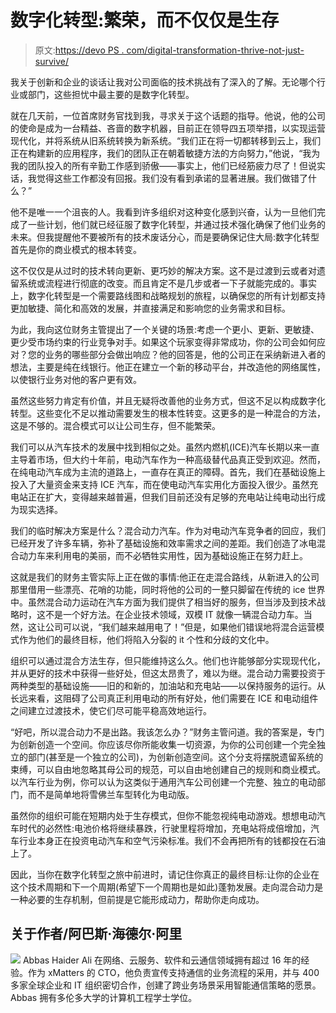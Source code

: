 # 数字化转型:繁荣，而不仅仅是生存

> 原文:[https://devo PS . com/digital-transformation-thrive-not-just-survive/](https://devops.com/digital-transformation-thrive-not-just-survive/)

我关于创新和企业的谈话让我对公司面临的技术挑战有了深入的了解。无论哪个行业或部门，这些担忧中最主要的是数字化转型。

就在几天前，一位首席财务官找到我，寻求关于这个话题的指导。他说，他的公司的使命是成为一台精益、吝啬的数字机器，目前正在领导四五项举措，以实现运营现代化，并将系统从旧系统转换为新系统。“我们正在将一切都转移到云上，我们正在构建新的应用程序，我们的团队正在朝着敏捷方法的方向努力，”他说，“我为我的团队投入的所有辛勤工作感到骄傲——事实上，他们已经筋疲力尽了！但说实话，我觉得这些工作都没有回报。我们没有看到承诺的显著进展。我们做错了什么？”

他不是唯一一个沮丧的人。我看到许多组织对这种变化感到兴奋，认为一旦他们完成了一些计划，他们就已经征服了数字化转型，并通过技术强化确保了他们业务的未来。但我提醒他不要被所有的技术废话分心，而是要确保记住大局:数字化转型首先是你的商业模式的根本转变。

这不仅仅是从过时的技术转向更新、更巧妙的解决方案。这不是过渡到云或者对遗留系统或流程进行彻底的改变。而且肯定不是几步或者一下子就能完成的。事实上，数字化转型是一个需要路线图和战略规划的旅程，以确保您的所有计划都支持更加敏捷、简化和高效的发展，并直接满足和影响您的业务需求和目标。

为此，我向这位财务主管提出了一个关键的场景:考虑一个更小、更新、更敏捷、更少受市场约束的行业竞争对手。如果这个玩家变得非常成功，你的公司会如何应对？您的业务的哪些部分会做出响应？他的回答是，他的公司正在采纳新进入者的想法，主要是纯在线银行。他正在建立一个新的移动平台，并改造他的网络属性，以使银行业务对他的客户更有效。

虽然这些努力肯定有价值，并且无疑将改善他的业务方式，但这不足以构成数字化转型。这些变化不足以推动需要发生的根本性转变。这更多的是一种混合的方法，这是不够的。混合模式可以让公司生存，但不能繁荣。

我们可以从汽车技术的发展中找到相似之处。虽然内燃机(ICE)汽车长期以来一直主导着市场，但大约十年前，电动汽车作为一种高级替代品真正受到欢迎。然而，在纯电动汽车成为主流的道路上，一直存在真正的障碍。首先，我们在基础设施上投入了大量资金来支持 ICE 汽车，而在使电动汽车实用化方面投入很少。虽然充电站正在扩大，变得越来越普遍，但我们目前还没有足够的充电站让纯电动出行成为现实选择。

我们的临时解决方案是什么？混合动力汽车。作为对电动汽车竞争者的回应，我们已经开发了许多车辆，弥补了基础设施和效率需求之间的差距。我们创造了冰电混合动力车来利用电的美丽，而不必牺牲实用性，因为基础设施正在努力赶上。

这就是我们的财务主管实际上正在做的事情:他正在走混合路线，从新进入的公司那里借用一些漂亮、花哨的功能，同时将他的公司的一整只脚留在传统的 ice 世界中。虽然混合动力运动在汽车方面为我们提供了相当好的服务，但当涉及到技术战略时，这不是一个好方法。在企业技术领域，双模 IT 就像一辆混合动力车。当然，这让公司可以说，“我们越来越用电了！”但是，如果他们错误地将混合运营模式作为他们的最终目标，他们将陷入分裂的 it 个性和分歧的文化中。

组织可以通过混合方法生存，但只能维持这么久。他们也许能够部分实现现代化，并从更好的技术中获得一些好处，但这太昂贵了，难以为继。混合动力需要投资于两种类型的基础设施——旧的和新的，加油站和充电站——以保持服务的运行。从长远来看，这阻碍了公司真正利用电动的所有好处，他们需要在 ICE 和电动组件之间建立过渡技术，使它们尽可能平稳高效地运行。

“好吧，所以混合动力不是出路。我该怎么办？”财务主管问道。我的答案是，专门为创新创造一个空间。你应该尽你所能收集一切资源，为你的公司创建一个完全独立的部门(甚至是一个独立的公司)，为创新创造空间。这个分支将摆脱遗留系统的束缚，可以自由地忽略其母公司的规范，可以自由地创建自己的规则和商业模式。以汽车行业为例，你可以认为这类似于通用汽车公司创建一个完整、独立的电动部门，而不是简单地将雪佛兰车型转化为电动版。

虽然你的组织可能在短期内处于生存模式，但你不能忽视纯电动游戏。想想电动汽车时代的必然性:电池价格将继续暴跌，行驶里程将增加，充电站将成倍增加，汽车行业本身正在投资电动汽车和空气污染标准。我们不会再把所有的钱都投在石油上了。

因此，当你在数字化转型之旅中前进时，请记住你真正的最终目标:让你的企业在这个技术周期和下一个周期(希望下一个周期也是如此)蓬勃发展。走向混合动力是一种必要的生存机制，但前提是它能形成动力，帮助你走向成功。

## 关于作者/阿巴斯·海德尔·阿里

![](../Images/a1ee9516dbf84e65d7750012cf957fa7.png) Abbas Haider Ali 在网络、云服务、软件和云通信领域拥有超过 16 年的经验。作为 xMatters 的 CTO，他负责宣传支持通信的业务流程的采用，并与 400 多家全球企业和 IT 组织密切合作，创建了跨业务场景采用智能通信策略的愿景。Abbas 拥有多伦多大学的计算机工程学士学位。
